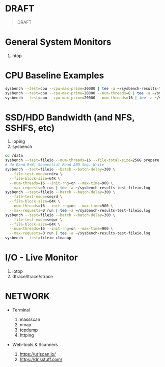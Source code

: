 # DRAFT
> DRAFT

# General System Monitors
1. htop

# CPU Baseline Examples

```sh
sysbench --test=cpu --cpu-max-prime=20000 | tee -a ~/sysbench-results-test-cpu.log
sysbench --test=cpu --cpu-max-prime=20000 --num-threads=8 | tee -a ~/sysbench-results-test-cpu.log
sysbench --test=cpu --cpu-max-prime=20000 --num-threads=16 | tee -a ~/sysbench-results-test-cpu.log
```

# SSD/HDD Bandwidth (and NFS, SSHFS, etc)
1. ioping
1. sysbench

```sh
cd /data
sysbench --test=fileio --num-threads=16 --file-total-size=256G prepare
# do Rand R+W, Sequential Read AND Seq. Write
sysbench --test=fileio --batch --batch-delay=300 \
  --file-test-mode=rndrw \
  --file-block-size=64K \
  --num-threads=16 --init-rng=on --max-time=900 \
  --max-requests=0 run | tee -a ~/sysbench-results-test-fileio.log
sysbench --test=fileio --batch --batch-delay=300 \
  --file-test-mode=seqrd \
  --file-block-size=64K \
  --num-threads=16 --init-rng=on --max-time=900 \
  --max-requests=0 run | tee -a ~/sysbench-results-test-fileio.log
sysbench --test=fileio --batch --batch-delay=300 \
  --file-test-mode=seqwr \
  --file-block-size=64K \
  --num-threads=16 --init-rng=on --max-time=900 \
  --max-requests=0 run | tee -a ~/sysbench-results-test-fileio.log
sysbench --test=fileio cleanup

```


# I/O - Live Monitor
1. iotop
1. dtrace/ltrace/strace

# NETWORK

* Terminal
  1. massscan
  1. nmap
  1. tcpdump
  1. httping

* Web-tools & Scanners
  1. https://urlscan.io/
  1. https://dnsstuff.com/







